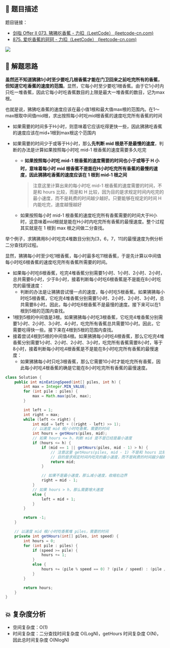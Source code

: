 ## 📃 题目描述

题目链接：

- [剑指 Offer II 073. 狒狒吃香蕉 - 力扣（LeetCode） (leetcode-cn.com)](https://leetcode-cn.com/problems/nZZqjQ/)
- [875. 爱吃香蕉的珂珂 - 力扣（LeetCode） (leetcode-cn.com)](https://leetcode-cn.com/problems/koko-eating-bananas/)

![](https://cs-wiki.oss-cn-shanghai.aliyuncs.com/img/20220506114453.png)

## 🔔 解题思路

**虽然还不知道狒狒1小时至少要吃几根香蕉才能在门卫回来之前吃完所有的香蕉，但知道它吃香蕉的速度的范围**。显然，它每小时至少要吃1根香蕉。由于它1小时内只吃一堆香蕉，因此它每小时吃香蕉数目的上限是最大一堆香蕉的数目，记为max根。

也就是说，狒狒吃香蕉的速度应该在最小值1根和最大值max根的范围内。在1～max根取中间值mid根，求出按照每小时吃mid根香蕉的速度吃完所有香蕉的时间

- 如果需要的时间多于H小时，则意味着它应该吃得更快一些，因此狒狒吃香蕉的速度应该在mid+1根到max根这个范围内

- 如果需要的时间少于或等于H小时，那么**先判断 mid 根是不是最慢的速度**，判断的办法是计算如果按照每小时吃 mid-1 根香蕉的速度需要多久吃完

  - ⭐ **如果按照每小时吃 mid-1 根香蕉的速度需要的时间也小于或等于 H 小时，意味着每小时 mid 根香蕉不是能在H小时吃完所有香蕉的最慢的速度，因此狒狒吃香蕉的速度应该在 1 根到 mid-1 根之间**

    > 注意这里计算出来的每小时吃 mid-1 根香蕉的速度需要的时间，不是和 hours 比较，而是和 H 比较，因为目的是求规定时间内吃完的最小速度，而不是耗费的时间越少越好。只要能够在规定的时间 H 内能吃完，速度越慢越好

  - 如果按照每小时 mid-1 根香蕉的速度吃完所有香蕉需要的时间大于H小时，这意味着mid根就是能在H小时内吃完所有香蕉的最慢速度。整个过程其实就是在 1 根到 max 根之间做二分查找。

举个例子，求狒狒用8小时吃完4堆数目分别为[3，6，7，11]的最慢速度为例分析二分查找的过程。

显然，狒狒每小时至少吃1根香蕉，每小时最多吃11根香蕉，于是先计算以中间值每小时吃6根香蕉的速度吃完所有香蕉所需要的时间。

- 如果每小时吃6根香蕉，吃完4堆香蕉分别需要1小时、1小时、2小时、2小时，总共需要6小时，少于8小时，接着判断每小时吃6根香蕉是不是能在8小时吃完的最慢速度：
  - 判断的办法是让狒狒尝试慢一点的速度，每小时吃5根香蕉。如果狒狒每小时吃5根香蕉，它吃完4堆香蕉分别需要1小时、2小时、2小时、3小时，总共需要8小时。因此，每小时吃6根香蕉不是最慢的速度。接下来可以在1根到5根的范围内查找。
- 1根到5根的中间值是3根。如果狒狒每小时吃3根香蕉，它吃完4堆香蕉分别需要1小时、2小时、3小时、4小时，吃完所有香蕉总共需要10小时。因此，它需要吃得快一些。接下来在4根到5根的范围内查找。
- 接着尝试4根到5根的中间值4根。如果狒狒每小时吃4根香蕉，那么它吃完4堆香蕉分别需要1小时、2小时、2小时、3小时，吃完所有香蕉需要8小时，等于8小时，接着判断每小时吃4根香蕉是不是能在8小时吃完所有香蕉的最慢速度：
  - 如果狒狒每小时只吃3根香蕉，那么它需要10小时才能吃完所有香蕉，因此每小时吃4根香蕉的确是它能在8小时吃完所有香蕉的最慢速度。


```java
class Solution {
    public int minEatingSpeed(int[] piles, int h) {
        int max = Integer.MIN_VALUE;
        for (int pile : piles) {
            max = Math.max(pile, max);
        }

        int left = 1;
        int right = max;
        while (left <= right) {
            int mid = left + ((right - left) >> 1);
            // 以速度 mid 根/小时吃香蕉，需要的时间
            int hours = getHours(piles, mid);
            // 如果 hours <= h，判断 mid 是不是已经是最小速度
            if (hours <= h) {
                if (mid == 1 || getHours(piles, mid - 1) > h) {
                    // 注意这里 getHours(piles, mid - 1) 不是和 hours 比较，而是和 h 比较
                    // 目的是求规定时间内吃完的最小速度，而不是耗费的时间越少越好
                    return mid;
                }

                // 如果不是最小速度，那么减小速度，收缩右边界
                right = mid - 1;
            }
            // 如果 hours > h，那么需要增大速度
            else {
                left = mid + 1;
            }
        }

        return -1;
    }

    // 以速度 mid 根/小时吃香蕉堆 piles，需要的时间
    private int getHours(int[] piles, int speed) {
        int hours = 0;
        for (int pile : piles) {
            if (speed >= pile) {
                hours += 1;
            }
            else {
                hours += (pile % speed == 0) ? (pile / speed) : (pile / speed + 1);
            }
        }

        return hours;
    }
}
```

## 💥 复杂度分析

- 空间复杂度：O(1)
- 时间复杂度：二分查找时间复杂度 O(LogN)，getHours 时间复杂度 O(N)，因此总时间复杂度 O(NlogN)


